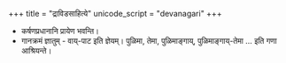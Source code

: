 +++
title = "द्राविडसाहित्ये"
unicode_script = "devanagari"
+++

- कर्षणप्रधानानि प्रायेण भवन्ति। 
- गानक्रमं ज्ञातुम् - वाय्-पाट इति ज्ञेयम्। पुळिमा, तेमा, पुळिमाङ्गाय्, पुळिमाङ्गाय्-तेमा … इति गणा आश्रियन्ते।
